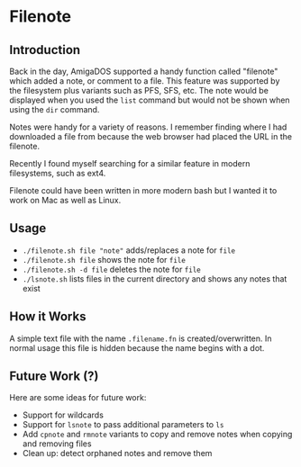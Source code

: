 # Filenote

## Introduction

Back in the day, AmigaDOS supported a handy function called
"filenote" which added a note, or comment to a file. This feature
was supported by the filesystem plus variants such as PFS, SFS, etc.
The note would be displayed when you used the `list` command but would
not be shown when using the `dir` command.

Notes were handy for a variety of reasons. I remember finding where
I had downloaded a file from because the web browser had placed
the URL in the filenote.

Recently I found myself searching for a similar feature in modern
filesystems, such as ext4.

Filenote could have been written in more modern bash but I wanted it to work
on Mac as well as Linux.

## Usage

 - `./filenote.sh file "note"` adds/replaces a note for `file`
 - `./filenote.sh file` shows the note for `file`
 - `./filenote.sh -d file` deletes the note for `file`
 - `./lsnote.sh` lists files in the current directory and shows any notes that exist

## How it Works

A simple text file with the name `.filename.fn` is created/overwritten. In normal
usage this file is hidden because the name begins with a dot.

## Future Work (?)

Here are some ideas for future work:
 - Support for wildcards
 - Support for `lsnote` to pass additional parameters to `ls`
 - Add `cpnote` and `rmnote` variants to copy and remove notes when copying and removing files
 - Clean up: detect orphaned notes and remove them

